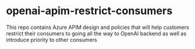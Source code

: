 # openai-apim-restrict-consumers
This repo contains Azure APIM design and policies that will help customers restrict their consumers to going all the way to OpenAI backend as well as introduce priority to other consumers
